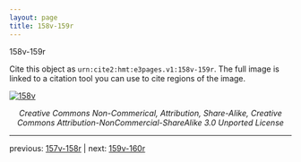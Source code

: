 ```yaml
---
layout: page
title: 158v-159r
---
```


158v-159r

Cite this object as `urn:cite2:hmt:e3pages.v1:158v-159r`.  The full image is linked to a citation tool you can use to cite regions of the image.

[![158v](http://www.homermultitext.org/iipsrv?IIIF=/project/homer/pyramidal/deepzoom/hmt/e3bifolio/v1/null.tif/full/800,/0/default.jpg)](http://www.homermultitext.org/ict2/?urn=urn:cite2:hmt:e3bifolio.v1:null) 

<p style="text-align: center; font-style: italic;">Creative Commons Non-Commerical, Attribution, Share-Alike, Creative Commons Attribution-NonCommercial-ShareAlike 3.0 Unported License</p>

---

previous: [157v-158r](../157v-158r/) | next: [159v-160r](../159v-160r/)